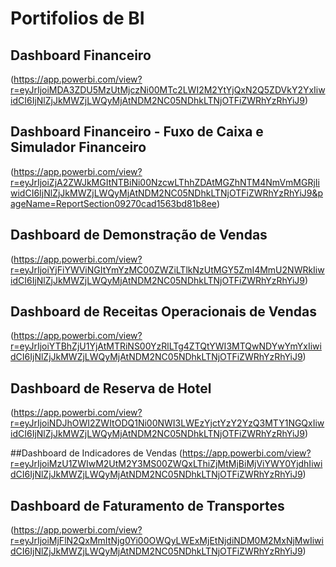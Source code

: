 # Portifolios de BI
## Dashboard Financeiro
(https://app.powerbi.com/view?r=eyJrIjoiMDA3ZDU5MzUtMjczNi00MTc2LWI2M2YtYjQxN2Q5ZDVkY2YxIiwidCI6IjNlZjJkMWZjLWQyMjAtNDM2NC05NDhkLTNjOTFiZWRhYzRhYiJ9)

## Dashboard Financeiro - Fuxo de Caixa e Simulador Financeiro
(https://app.powerbi.com/view?r=eyJrIjoiZjA2ZWJkMGItNTBiNi00NzcwLThhZDAtMGZhNTM4NmVmMGRjIiwidCI6IjNlZjJkMWZjLWQyMjAtNDM2NC05NDhkLTNjOTFiZWRhYzRhYiJ9&pageName=ReportSection09270cad1563bd81b8ee)

## Dashboard de Demonstração de Vendas
(https://app.powerbi.com/view?r=eyJrIjoiYjFiYWViNGItYmYzMC00ZWZiLTlkNzUtMGY5ZmI4MmU2NWRkIiwidCI6IjNlZjJkMWZjLWQyMjAtNDM2NC05NDhkLTNjOTFiZWRhYzRhYiJ9)

## Dashboard de Receitas Operacionais de Vendas
(https://app.powerbi.com/view?r=eyJrIjoiYTBhZjU1YjAtMTRiNS00YzRlLTg4ZTQtYWI3MTQwNDYwYmYxIiwidCI6IjNlZjJkMWZjLWQyMjAtNDM2NC05NDhkLTNjOTFiZWRhYzRhYiJ9)

## Dashboard de Reserva de Hotel
(https://app.powerbi.com/view?r=eyJrIjoiNDJhOWI2ZWItODQ1Ni00NWI3LWEzYjctYzY2YzQ3MTY1NGQxIiwidCI6IjNlZjJkMWZjLWQyMjAtNDM2NC05NDhkLTNjOTFiZWRhYzRhYiJ9)

##Dashboard de Indicadores de Vendas
(https://app.powerbi.com/view?r=eyJrIjoiMzU1ZWIwM2UtM2Y3MS00ZWQxLThiZjMtMjBiMjViYWY0YjdhIiwidCI6IjNlZjJkMWZjLWQyMjAtNDM2NC05NDhkLTNjOTFiZWRhYzRhYiJ9)

## Dashboard de Faturamento de Transportes
(https://app.powerbi.com/view?r=eyJrIjoiMjFlN2QxMmItNjg0Yi00OWQyLWExMjEtNjdiNDM0M2MxNjMwIiwidCI6IjNlZjJkMWZjLWQyMjAtNDM2NC05NDhkLTNjOTFiZWRhYzRhYiJ9)
